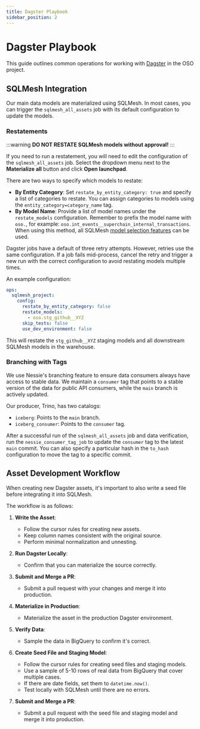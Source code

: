 ```yaml
---
title: Dagster Playbook
sidebar_position: 2
---
```


# Dagster Playbook

This guide outlines common operations for working with [Dagster](https://dagster.io/) in the OSO project.

## SQLMesh Integration

Our main data models are materialized using SQLMesh. In most cases, you can trigger the `sqlmesh_all_assets` job with its default configuration to update the models.

### Restatements

:::warning
**DO NOT RESTATE SQLMesh models without approval!**
:::

If you need to run a restatement, you will need to edit the configuration of the `sqlmesh_all_assets` job. Select the dropdown menu next to the **Materialize all** button and click **Open launchpad**.

There are two ways to specify which models to restate:

- **By Entity Category**: Set `restate_by_entity_category: true` and specify a list of categories to restate. You can assign categories to models using the `entity_category=category_name` tag.
- **By Model Name**: Provide a list of model names under the `restate_models` configuration. Remember to prefix the model name with `oso.`, for example: `oso.int_events__superchain_internal_transactions`. When using this method, all SQLMesh [model selection features](https://sqlmesh.readthedocs.io/en/stable/guides/model_selection/) can be used.

Dagster jobs have a default of three retry attempts. However, retries use the same configuration. If a job fails mid-process, cancel the retry and trigger a new run with the correct configuration to avoid restating models multiple times.

An example configuration:

```yaml
ops:
  sqlmesh_project:
    config:
      restate_by_entity_category: false
      restate_models:
        - oso.stg_github__XYZ
      skip_tests: false
      use_dev_environment: false
```

This will restate the `stg_github__XYZ` staging models and all downstream SQLMesh models in the warehouse.

### Branching with Tags

We use Nessie's branching feature to ensure data consumers always have access to stable data. We maintain a `consumer` tag that points to a stable version of the data for public API consumers, while the `main` branch is actively updated.

Our producer, Trino, has two catalogs:

- `iceberg`: Points to the `main` branch.
- `iceberg_consumer`: Points to the `consumer` tag.

After a successful run of the `sqlmesh_all_assets` job and data verification, run the `nessie_consumer_tag_job` to update the `consumer` tag to the latest `main` commit. You can also specify a particular hash in the `to_hash` configuration to move the tag to a specific commit.

## Asset Development Workflow

When creating new Dagster assets, it's important to also write a seed file before integrating it into SQLMesh.

The workflow is as follows:

1.  **Write the Asset**:
    - Follow the cursor rules for creating new assets.
    - Keep column names consistent with the original source.
    - Perform minimal normalization and unnesting.

2.  **Run Dagster Locally**:
    - Confirm that you can materialize the source correctly.

3.  **Submit and Merge a PR**:
    - Submit a pull request with your changes and merge it into production.

4.  **Materialize in Production**:
    - Materialize the asset in the production Dagster environment.

5.  **Verify Data**:
    - Sample the data in BigQuery to confirm it's correct.

6.  **Create Seed File and Staging Model**:
    - Follow the cursor rules for creating seed files and staging models.
    - Use a sample of 5-10 rows of real data from BigQuery that cover multiple cases.
    - If there are date fields, set them to `datetime.now()`.
    - Test locally with SQLMesh until there are no errors.

7.  **Submit and Merge a PR**:
    - Submit a pull request with the seed file and staging model and merge it into production.
